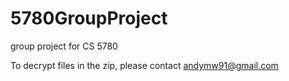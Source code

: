 # 5780GroupProject
group project for CS 5780

To decrypt files in the zip, please contact andymw91@gmail.com
